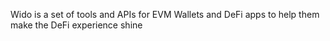 Wido is a set of tools and APIs for EVM Wallets and DeFi apps to help them make the DeFi experience shine